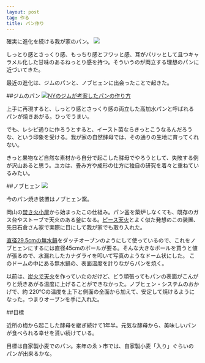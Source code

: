 ```yaml
---
layout: post
tag: 作る
title: パン作り
---
```

確実に進化を続ける我が家のパン。
![](https://c2.staticflickr.com/6/5658/23062057634_2d4c703fdb.jpg)


しっとり感とさっくり感、もっちり感とフワッと感、耳がパリッとして且つキャラメル化した甘味のあるねっとり感を持つ。そういうのが両立する理想のパンに近づいてきた。 

最近の進化は、ジムのパンと、ノブヒェンに出会ったことで起きた。


##ジムのパン
<a rel="nofollow" href="http://www.amazon.co.jp/gp/product/0393066304/ref=as_li_ss_tl?ie=UTF8&camp=247&creative=7399&creativeASIN=0393066304&linkCode=as2&tag=kobapan-22">![](http://ecx.images-amazon.com/images/I/61aN%2BFLzpOL._AA160_.jpg)NYのジムが考案したパンの作り方</a><img src="http://ir-jp.amazon-adsystem.com/e/ir?t=kobapan-22&l=as2&o=9&a=0393066304" width="1" height="1" border="0" alt="" style="border:none !important; margin:0px !important;" />

上手に再現すると、しっとり感とさっくり感の両立した高加水パンと呼ばれるパンが焼きあがる。ひっでうまい。

でも、レシピ通りに作ろうとすると、イースト菌ならきっとこうなるんだろうな、という印象を受ける。我が家の自然酵母では、その通りの生地に育ってくれない。

きっと果物など自然な素材から自分で起こした酵母でやろうとして、失敗する例が沢山あると思う。ユカは、畳み方や成形の仕方に独自の研究を着々と重ねているみたい。


##ノブヒェン 
![](https://c2.staticflickr.com/6/5679/22804658224_d6ab74121f.jpg)

今のパン焼き装置はノブヒェン窯。

岡山の[焚き火小屋](http://nature21.exblog.jp/14344972)から始まったこの仕組み。パン釜を築炉しなくても、既存のガス台やストーブで天火のある釜になる。[ピース天火](http://image.search.yahoo.co.jp/search?ei=UTF-8&fr=&p=%E3%83%94%E3%83%BC%E3%82%B9%E5%A4%A9%E7%81%AB#mode%3Dsearch)とよく似た発想のこの装置、先日石倉さん家で実際に目にして我が家でも取り入れた。

[直径29.5cmの無水鍋](http://www.musui-t.co.jp/syouhin/a01.html)をダッチオーブンのようにして使っているので、これをノブヒェンにするには直径45cmのボールが要る。そんな大きなボールを買うと値が張るので、水漏れしたカナダライを叩いて写真のようなドーム状にした。 このドームの中にある無水鍋の、表面温度を計りながらパンを焼く。

以前は、[炭火で天火](http://kobapan.com/blog/2015/04/06/musui.html)を作っていたのだけど、どう頑張ってもパンの表面がこんがりと焼きあがる温度に上げることができなかった。ノブヒェン・システムのおかげで、約 220℃の温度を上下と側面の全面から加えて、安定して焼けるようになった。つまりオーブンを手に入れた。

##目標

近所の梅から起こした酵母を継ぎ続けて1年半。元気な酵母から、美味しいパンが食べられる幸せを貰い続けている。

目標は自家製小麦でのパン。来年のゑゝ市では、自家製小麦「入り」ぐらいのパンが出来るかな。

